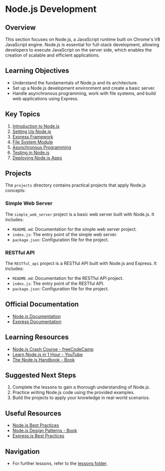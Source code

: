 # Node.js Development

## Overview
This section focuses on Node.js, a JavaScript runtime built on Chrome's V8 JavaScript engine. Node.js is essential for full-stack development, allowing developers to execute JavaScript on the server side, which enables the creation of scalable and efficient applications.

## Learning Objectives
- Understand the fundamentals of Node.js and its architecture.
- Set up a Node.js development environment and create a basic server.
- Handle asynchronous programming, work with file systems, and build web applications using Express.

## Key Topics
1. [Introduction to Node.js](lessons/01_introduction_to_nodejs.md)
2. [Setting Up Node.js](lessons/02_setting_up_nodejs.md)
3. [Express Framework](lessons/03_express_framework.md)
4. [File System Module](lessons/04_file_system_module.md)
5. [Asynchronous Programming](lessons/05_asynchronous_programming.md)
6. [Testing in Node.js](lessons/06_testing_in_nodejs.md)
7. [Deploying Node.js Apps](lessons/07_deploying_nodejs_apps.md)

## Projects
The `projects` directory contains practical projects that apply Node.js concepts:

### Simple Web Server
The `simple_web_server` project is a basic web server built with Node.js. It includes:
- `README.md`: Documentation for the simple web server project.
- `index.js`: The entry point of the simple web server.
- `package.json`: Configuration file for the project.

### RESTful API
The `RESTful_api` project is a RESTful API built with Node.js and Express. It includes:
- `README.md`: Documentation for the RESTful API project.
- `index.js`: The entry point of the RESTful API.
- `package.json`: Configuration file for the project.

## Official Documentation
- [Node.js Documentation](https://nodejs.org/en/docs/)
- [Express Documentation](https://expressjs.com/)

## Learning Resources
- [Node.js Crash Course - freeCodeCamp](https://www.freecodecamp.org/news/node-js-crash-course/)
- [Learn Node.js in 1 Hour - YouTube](https://www.youtube.com/watch?v=TlB_eWDSMt4)
- [The Node.js Handbook - Book](https://www.freecodecamp.org/news/the-node-js-handbook/)

## Suggested Next Steps
1. Complete the lessons to gain a thorough understanding of Node.js.
2. Practice writing Node.js code using the provided examples.
3. Build the projects to apply your knowledge in real-world scenarios.

## Useful Resources
- [Node.js Best Practices](https://github.com/goldbergyoni/nodebestpractices)
- [Node.js Design Patterns - Book](https://www.nodejsdesignpatterns.com/)
- [Express.js Best Practices](https://expressjs.com/en/advanced/best-practice.html)

## Navigation
- For further lessons, refer to the [lessons folder](lessons/).
